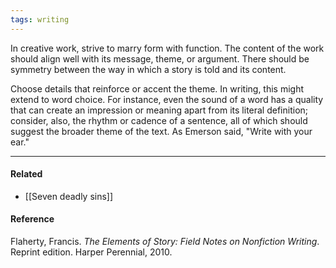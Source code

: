 ```yaml
---
tags: writing
---
```


In creative work, strive to marry form with function. The content of the work should align well with its message, theme, or argument. There should be symmetry between the way in which a story is told and its content.

Choose details that reinforce or accent the theme. In writing, this might extend to word choice. For instance, even the sound of a word has a quality that can create an impression or meaning apart from its literal definition; consider, also, the rhythm or cadence of a sentence, all of which should suggest the broader theme of the text. As Emerson said, "Write with your ear."

---

#### Related

- [[Seven deadly sins]]

#### Reference

Flaherty, Francis. _The Elements of Story: Field Notes on Nonfiction Writing_. Reprint edition. Harper Perennial, 2010.
